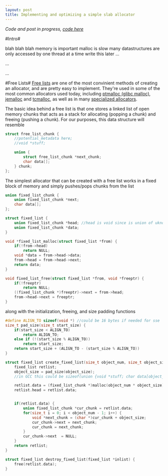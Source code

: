 ```yaml
---
layout: post
title: Implementing and optimizing a simple slab allocator
---
```


*Code and post in progress, [code here](github.com/schets/fast_alloc)*

#Intro#

blah blah blah memory is important malloc is slow many datastructures are only accessed by one thread at a time write this later ...

...

...

#Free Lists#
[Free lists](https://en.wikipedia.org/wiki/Free_list) are one of the most convinient methods of creating an allocator, and are pretty easy to implement. They're used in some of the most common allocators used today, including [ptmalloc (glibc malloc)](http://code.woboq.org/userspace/glibc/malloc), [jemalloc](http://www.canonware.com/jemalloc/) and [tcmalloc](http://goog-perftools.sourceforge.net/doc/tcmalloc.html), as well as in many [specialized allocators](http://gameprogrammingpatterns.com/object-pool.html).

The basic idea behind a free list is that one stores a linked list of open memory chunks that acts as a stack for allocating (popping a chunk) and freeing (pushing a chunk). For our purposes, this data structure will resemble

```C
struct free_list_chunk {
    //potential_metadata here;
    //void *stuff;

    union {
        struct free_list_chunk *next_chunk;
        char data[];
    } chunk;
};
```

The simplest allocator that can be created with a free list works in a fixed block of memory and simply pushes/pops chunks from the list

```C
union fixed_list_chunk {
    union fixed_list_chunk *next;
    char data[];
};

struct fixed_list {
    union fixed_list_chunk *head; //head is void since is union of uknown types
    union fixed_list_chunk *data;
}

void *fixed_list_malloc(struct fixed_list *from) {
    if(!from->head)
        return NULL;
    void *data = from->head->data;
    from->head = from->head->next;
    return data;
}

void fixed_list_free(struct fixed_list *from, void *freeptr) {
    if(!freeptr)
        return NULL;
    ((fixed_list_chunk *)freeptr)->next = from->head;
    from->head->next = freeptr;
}
```

along with the initialization, freeing, and size padding functions

```C
#define ALIGN_TO sizeof(void *) //could be 16 bytes if needed for sse
size_t pad_size(size_t start_size) {
    if(start_size < ALIGN_TO)
        return ALIGN_TO;
    else if (!(start_size % ALIGN_TO))
        return start_size;
    return start_size + (ALIGN_TO - (start_size % ALIGN_TO))
}

struct fixed_list create_fixed_list(size_t object_num, size_t object_size) {
    fixed_list retlist;
    object_size = pad_size(object_size);
    //in GCC this could be sizeof(union {void *stuff; char data[object_size]})

    retlist.data = (fixed_list_chunk *)malloc(object_num * object_size);
    retlist.head = retlist.data;


    if(retlist.data) {
        union fixed_list_chunk *cur_chunk = retlist.data;
        for(size_t i = 0; i < object_num - 1; i++) {
            void *next_chunk = (char *)cur_chunk + object_size;
            cur_chunk->next = next_chunk;
            cur_chunk = next_chunk;
        }
        cur_chunk->next  = NULL;
    }
    return retlist;
}

struct fixed_list destroy_fixed_list(fixed_list *inlist) {
    free(retlist.data);
}

```

